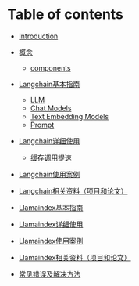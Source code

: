 # Table of contents

* [Introduction](README.md)
* [概念](concept/README.md)
  * [components](concept/componets.md)
* [Langchain基本指南](guide4lc/README.md)
  * [LLM](guide4lc/LLMguide4lc.md)
  * [Chat Models](guide4lc/.md)
  * [Text Embedding Models](guide4lc/textembedding.md)
  * [Prompt](guide4lc/promotguide4lc.md)
* [Langchain详细使用](use_detail4lc/README.md)
  * [缓存调用提速](use_detail4lc/cache_LLM.md)
* [Langchain使用案例]()
* [Langchain相关资料（项目和论文）]()
* [Llamaindex基本指南]()
* [Llamaindex详细使用]()
* [Llamaindex使用案例]()
* [Llamaindex相关资料（项目和论文）]()


* [常见错误及解决方法](常见错误及解决方法.md)
